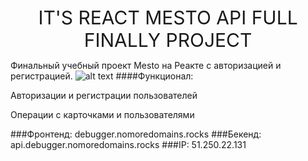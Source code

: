 <center style="font-size: 30px"> IT'S REACT MESTO API FULL FINALLY PROJECT </center>

Финальный учебный проект Mesto на Реакте с авторизацией и регистрацией.
![alt text](http://memesmix.net/media/created/lht64r.jpg)
####Функционал:

Авторизации и регистрации пользователей

Операции с карточками и пользователями

###Фронтенд: debugger.nomoredomains.rocks
###Бекенд: api.debugger.nomoredomains.rocks
###IP: 51.250.22.131

